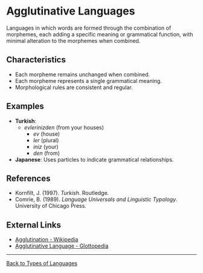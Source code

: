 # Agglutinative Languages

Languages in which words are formed through the combination of morphemes, each adding a specific meaning or grammatical function, with minimal alteration to the morphemes when combined.

## Characteristics

- Each morpheme remains unchanged when combined.
- Each morpheme represents a single grammatical meaning.
- Morphological rules are consistent and regular.

## Examples

- **Turkish**: 
  - *evlerinizden* (from your houses)
    - *ev* (house)
    - *ler* (plural)
    - *iniz* (your)
    - *den* (from)
- **Japanese**: Uses particles to indicate grammatical relationships.

## References

- Kornfilt, J. (1997). *Turkish*. Routledge.
- Comrie, B. (1989). *Language Universals and Linguistic Typology*. University of Chicago Press.

## External Links

- [Agglutination - Wikipedia](https://en.wikipedia.org/wiki/Agglutination)
- [Agglutinative Language - Glottopedia](http://www.glottopedia.org/index.php/Agglutinative_language)

---

[Back to Types of Languages](README.md)
